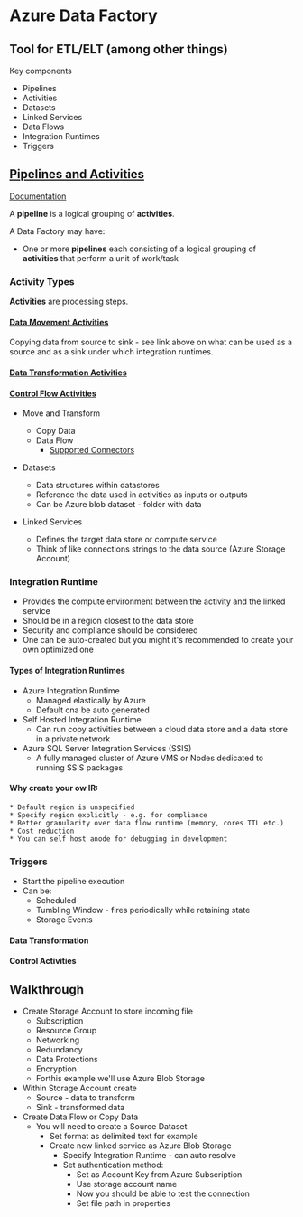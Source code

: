 # Azure Data Factory

## Tool for ETL/ELT (among other things)

Key components

* Pipelines
* Activities
* Datasets
* Linked Services
* Data Flows
* Integration Runtimes
* Triggers

## [Pipelines and Activities](https://learn.microsoft.com/en-us/azure/data-factory/concepts-pipelines-activities?tabs=data-factory)

[Documentation](https://learn.microsoft.com/en-us/azure/data-factory/concepts-pipelines-activities?tabs=data-factory)

A **pipeline** is a logical grouping of **activities**.

A Data Factory may have:

* One or more **pipelines** each consisting of a logical grouping of **activities** that perform a unit of work/task

### Activity Types

**Activities** are processing steps.

#### [Data Movement Activities](https://learn.microsoft.com/en-us/azure/data-factory/concepts-pipelines-activities?tabs=data-factory#data-movement-activities)

Copying data from source to sink - see link above on what can be used as a source and as a sink under which integration runtimes.

#### [Data Transformation Activities](https://learn.microsoft.com/en-us/azure/data-factory/concepts-pipelines-activities?tabs=data-factory#data-transformation-activities)

#### [Control Flow Activities](https://learn.microsoft.com/en-us/azure/data-factory/concepts-pipelines-activities?tabs=data-factory#control-flow-activities)

* Move and Transform
  * Copy Data
  * Data Flow
    * [Supported Connectors](https://learn.microsoft.com/en-us/fabric/data-factory/connector-overview#supported-data-connectors-in-dataflows)

* Datasets
  * Data structures within datastores
  * Reference the data used in activities as inputs or outputs
  * Can be Azure blob dataset - folder with data
* Linked Services
  * Defines the target data store or compute service
  * Think of like connections strings to the data source (Azure Storage Account)

### Integration Runtime

* Provides the compute environment between the activity and the linked service
* Should be in a region closest to the data store
* Security and compliance should be considered
* One can be auto-created but you might it's recommended to create your own optimized one

#### Types of Integration Runtimes

* Azure Integration Runtime
  * Managed elastically by Azure
  * Default cna be auto generated
* Self Hosted Integration Runtime
  * Can run copy activities between a cloud data store and a data store in a private network
* Azure SQL Server Integration Services (SSIS)
  * A fully managed cluster of Azure VMS or Nodes dedicated to running SSIS packages

#### Why create your ow IR:

    * Default region is unspecified
    * Specify region explicitly - e.g. for compliance
    * Better granularity over data flow runtime (memory, cores TTL etc.)
    * Cost reduction
    * You can self host anode for debugging in development

### Triggers

* Start the pipeline execution
* Can be:
  * Scheduled
  * Tumbling Window - fires periodically while retaining state
  * Storage Events

#### Data Transformation

#### Control Activities

## Walkthrough

* Create Storage Account to store incoming file
  * Subscription
  * Resource Group
  * Networking
  * Redundancy
  * Data Protections
  * Encryption
  * Forthis example we'll use Azure Blob Storage
* Within Storage Account create
  * Source - data to transform
  * Sink - transformed data
* Create Data Flow or Copy Data
  * You will need to create a Source Dataset
    * Set format as delimited text for example
    * Create new linked service as Azure Blob Storage
      * Specify Integration Runtime - can auto resolve
      * Set authentication method:
        * Set as Account Key from Azure Subscription
        * Use storage account name
        * Now you should be able to test the connection
        * Set file path in properties
